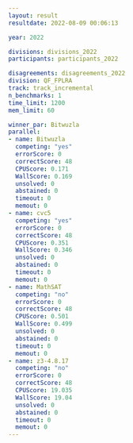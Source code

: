 ```yaml
---
layout: result
resultdate: 2022-08-09 00:06:13

year: 2022

divisions: divisions_2022
participants: participants_2022

disagreements: disagreements_2022
division: QF_FPLRA
track: track_incremental
n_benchmarks: 1
time_limit: 1200
mem_limit: 60

winner_par: Bitwuzla
parallel:
- name: Bitwuzla
  competing: "yes"
  errorScore: 0
  correctScore: 48
  CPUScore: 0.171
  WallScore: 0.169
  unsolved: 0
  abstained: 0
  timeout: 0
  memout: 0
- name: cvc5
  competing: "yes"
  errorScore: 0
  correctScore: 48
  CPUScore: 0.351
  WallScore: 0.346
  unsolved: 0
  abstained: 0
  timeout: 0
  memout: 0
- name: MathSAT
  competing: "no"
  errorScore: 0
  correctScore: 48
  CPUScore: 0.501
  WallScore: 0.499
  unsolved: 0
  abstained: 0
  timeout: 0
  memout: 0
- name: z3-4.8.17
  competing: "no"
  errorScore: 0
  correctScore: 48
  CPUScore: 19.035
  WallScore: 19.04
  unsolved: 0
  abstained: 0
  timeout: 0
  memout: 0
---
```

